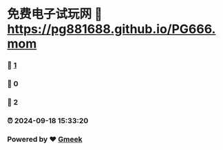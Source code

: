 # 免费电子试玩网 :link: https://pg881688.github.io/PG666.mom 
### :page_facing_up: [1](https://pg881688.github.io/PG666.mom/tag.html) 
### :speech_balloon: 0 
### :hibiscus: 2 
### :alarm_clock: 2024-09-18 15:33:20 
### Powered by :heart: [Gmeek](https://github.com/Meekdai/Gmeek)
